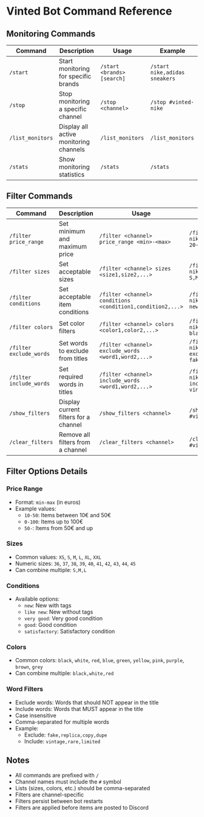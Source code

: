 # Vinted Bot Command Reference

## Monitoring Commands

| Command | Description | Usage | Example |
|---------|-------------|--------|---------|
| `/start` | Start monitoring for specific brands | `/start <brands> [search]` | `/start nike,adidas sneakers` |
| `/stop` | Stop monitoring a specific channel | `/stop <channel>` | `/stop #vinted-nike` |
| `/list_monitors` | Display all active monitoring channels | `/list_monitors` | `/list_monitors` |
| `/stats` | Show monitoring statistics | `/stats` | `/stats` |

## Filter Commands

| Command | Description | Usage | Example |
|---------|-------------|--------|---------|
| `/filter price_range` | Set minimum and maximum price | `/filter <channel> price_range <min>-<max>` | `/filter #vinted-nike price_range 20-100` |
| `/filter sizes` | Set acceptable sizes | `/filter <channel> sizes <size1,size2,...>` | `/filter #vinted-nike sizes S,M,L,XL` |
| `/filter conditions` | Set acceptable item conditions | `/filter <channel> conditions <condition1,condition2,...>` | `/filter #vinted-nike conditions new,like new` |
| `/filter colors` | Set color filters | `/filter <channel> colors <color1,color2,...>` | `/filter #vinted-nike colors black,white,red` |
| `/filter exclude_words` | Set words to exclude from titles | `/filter <channel> exclude_words <word1,word2,...>` | `/filter #vinted-nike exclude_words fake,replica,copy` |
| `/filter include_words` | Set required words in titles | `/filter <channel> include_words <word1,word2,...>` | `/filter #vinted-nike include_words vintage,rare` |
| `/show_filters` | Display current filters for a channel | `/show_filters <channel>` | `/show_filters #vinted-nike` |
| `/clear_filters` | Remove all filters from a channel | `/clear_filters <channel>` | `/clear_filters #vinted-nike` |

## Filter Options Details

### Price Range
- Format: `min-max` (in euros)
- Example values:
  - `10-50`: Items between 10€ and 50€
  - `0-100`: Items up to 100€
  - `50-`: Items from 50€ and up

### Sizes
- Common values: `XS`, `S`, `M`, `L`, `XL`, `XXL`
- Numeric sizes: `36`, `37`, `38`, `39`, `40`, `41`, `42`, `43`, `44`, `45`
- Can combine multiple: `S,M,L`

### Conditions
- Available options:
  - `new`: New with tags
  - `like new`: New without tags
  - `very good`: Very good condition
  - `good`: Good condition
  - `satisfactory`: Satisfactory condition

### Colors
- Common colors: `black`, `white`, `red`, `blue`, `green`, `yellow`, `pink`, `purple`, `brown`, `grey`
- Can combine multiple: `black,white,red`

### Word Filters
- Exclude words: Words that should NOT appear in the title
- Include words: Words that MUST appear in the title
- Case insensitive
- Comma-separated for multiple words
- Example:
  - Exclude: `fake,replica,copy,dupe`
  - Include: `vintage,rare,limited`

## Notes
- All commands are prefixed with `/`
- Channel names must include the `#` symbol
- Lists (sizes, colors, etc.) should be comma-separated
- Filters are channel-specific
- Filters persist between bot restarts
- Filters are applied before items are posted to Discord
